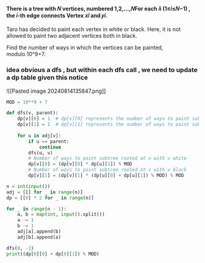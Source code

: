 #### There is a tree with 𝑁 vertices, numbered 1,2,…,𝑁For each 𝑖i (1≤𝑖≤𝑁−1) , the 𝑖-th edge connects Vertex 𝑥𝑖 and 𝑦𝑖​.

Taro has decided to paint each vertex in white or black. Here, it is not allowed to paint two adjacent vertices both in black.

Find the number of ways in which the vertices can be painted, modulo 10^9+7.

### idea obvious a dfs , but within each dfs call , we need to update a dp table given this notice
![[Pasted image 20240814135847.png]]

```python
MOD = 10**9 + 7

def dfs(v, parent):
    dp[v][0] = 1  # dp[v][0] represents the number of ways to paint subtree rooted at v with v white
    dp[v][1] = 1  # dp[v][1] represents the number of ways to paint subtree rooted at v with v black
    
    for u in adj[v]:
        if u == parent:
            continue
        dfs(u, v)
        # Number of ways to paint subtree rooted at v with v white
        dp[v][0] = (dp[v][0] * dp[u][1]) % MOD
        # Number of ways to paint subtree rooted at v with v black
        dp[v][1] = (dp[v][1] * (dp[u][0] + dp[u][1]) % MOD) % MOD

n = int(input())
adj = [[] for _ in range(n)]
dp = [[0] * 2 for _ in range(n)]

for _ in range(n - 1):
    a, b = map(int, input().split())
    a -= 1
    b -= 1
    adj[a].append(b)
    adj[b].append(a)

dfs(0, -1)
print((dp[0][0] + dp[0][1]) % MOD)

```